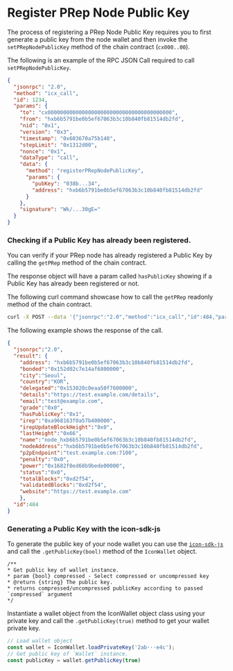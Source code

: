 # Register PRep Node Public Key

The process of registering a PRep Node Public Key requires you to first generate a public key from the node wallet and then invoke the `setPRepNodePublicKey` method of the chain contract (`cx000..00`).

The following is an example of the RPC JSON Call required to call `setPRepNodePublicKey`.

```json
{
  "jsonrpc": "2.0",
  "method": "icx_call",
  "id": 1234,
  "params": {
    "to": "cx0000000000000000000000000000000000000000",
    "from": "hxb6b5791be0b5ef67063b3c10b840fb81514db2fd",
    "nid": "0x1",
    "version": "0x3",
    "timestamp": "0x603670a75b140",
    "stepLimit": "0x1312d00",
    "nonce": "0x1",
    "dataType": "call",
    "data": {
      "method": "registerPRepNodePublicKey",
      "params": {
        "pubKey": "038b...34",
        "address": "hxb6b5791be0b5ef67063b3c10b840fb81514db2fd"
      }
    },
    "signature": "Wk/...30gE="
  }
}
```

### Checking if a Public Key has already been registered.

You can verify if your PRep node has already registered a Public Key by calling the `getPRep` method of the chain contract.

The response object will have a param called `hasPublicKey` showing if a Public Key has already been registered or not.

The following curl command showcase how to call the `getPRep` readonly method of the chain contract.

```bash
curl -X POST --data '{"jsonrpc":"2.0","method":"icx_call","id":484,"params":{"to":"cx0000000000000000000000000000000000000000","dataType":"call","data":{"method":"getPRep", "params": {"address": "hxb6b5791be0b5ef67063b3c10b840fb81514db2fd"}}}}' https://RPC_URL:PORT/api/v3
```

The following example shows the response of the call.

```json
{
  "jsonrpc":"2.0",
  "result": {
    "address": "hxb6b5791be0b5ef67063b3c10b840fb81514db2fd",
    "bonded":"0x152d02c7e14af6800000",
    "city":"Seoul",
    "country":"KOR",
    "delegated":"0x153020c0eaa50f7600000",
    "details":"https://test.example.com/details",
    "email":"test@example.com",
    "grade":"0x0",
    "hasPublicKey":"0x1",
    "irep":"0xa968163f0a57b400000",
    "irepUpdateBlockHeight":"0x0",
    "lastHeight":"0x66",
    "name":"node_hxb6b5791be0b5ef67063b3c10b840fb81514db2fd",
    "nodeAddress":"hxb6b5791be0b5ef67063b3c10b840fb81514db2fd",
    "p2pEndpoint":"test.example.com:7100",
    "penalty":"0x0",
    "power":"0x1682f0ed68b9bede00000",
    "status":"0x0",
    "totalBlocks":"0xd2f54",
    "validatedBlocks":"0xd2f54",
    "website":"https://test.example.com"
    },
  "id":484
}
```

### Generating a Public Key with the icon-sdk-js

To generate the public key of your node wallet you can use the [`icon-sdk-js`](https://docs.icon.community/icon-stack/client-apis/javascript-sdk) and call the `.getPublicKey(bool)` method of the `IconWallet` object.

```
/**
* Get public key of wallet instance.
* param {bool} compressed - Select compressed or uncompressed key
* @return {string} The public key.
* returns compressed/uncompressed publicKey according to passed `compressed` argument
*/
```

Instantiate a wallet object from the IconWallet object class using your private key and call the `.getPublicKey(true)` method to get your wallet private key.

```js
// Load wallet object
const wallet = IconWallet.loadPrivateKey('2ab···e4c');
// Get public key of `Wallet` instance.
const publicKey = wallet.getPublicKey(true)
```
